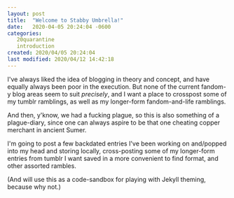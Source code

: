 ```yaml
---
layout: post
title:  "Welcome to Stabby Umbrella!"
date:   2020-04-05 20:24:04 -0600
categories:
   20quarantine
   introduction
created: 2020/04/05 20:24:04
last modified: 2020/04/12 14:42:18
---
```


I've always liked the idea of blogging in theory and concept, and have equally always been poor in the execution. But none of the current fandom-y blog areas seem to suit _precisely_, and I want a place to crosspost some of my tumblr ramblings, as well as my longer-form fandom-and-life ramblings.

And then, y'know, we had a fucking plague, so this is also something of a plague-diary, since one can always aspire to be that one cheating copper merchant in ancient Sumer.

I'm going to post a few backdated entries I've been working on and/popped into my head and storing locally, cross-posting some of my longer-form entries from tumblr I want saved in a more convenient to find format, and other assorted rambles.

(And will use this as a code-sandbox for playing with Jekyll theming, because why not.)